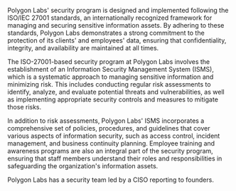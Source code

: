 Polygon Labs' security program is designed and implemented following the ISO/IEC 27001 standards, an internationally recognized framework for managing and securing sensitive information assets. By adhering to these standards, Polygon Labs demonstrates a strong commitment to the protection of its clients' and employees' data, ensuring that confidentiality, integrity, and availability are maintained at all times.

The ISO-27001-based security program at Polygon Labs involves the establishment of an Information Security Management System (ISMS), which is a systematic approach to managing sensitive information and minimizing risk. This includes conducting regular risk assessments to identify, analyze, and evaluate potential threats and vulnerabilities, as well as implementing appropriate security controls and measures to mitigate those risks.

In addition to risk assessments, Polygon Labs' ISMS incorporates a comprehensive set of policies, procedures, and guidelines that cover various aspects of information security, such as access control, incident management, and business continuity planning. Employee training and awareness programs are also an integral part of the security program, ensuring that staff members understand their roles and responsibilities in safeguarding the organization's information assets.

Polygon Labs has a security team led by a CISO reporting to founders.